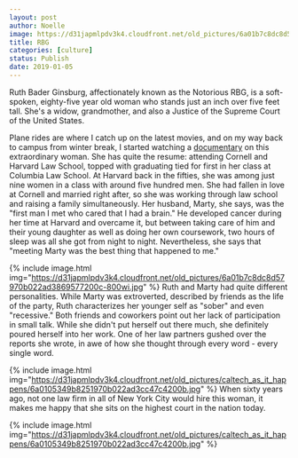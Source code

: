 ```yaml
---
layout: post
author: Noelle
image: https://d31japmlpdv3k4.cloudfront.net/old_pictures/6a01b7c8dc8d57970b022ad3acaf1b200d-500wi.jpg
title: RBG
categories: [culture]
status: Publish
date: 2019-01-05
---
```


Ruth Bader Ginsburg, affectionately known as the Notorious RBG, is a soft-spoken, eighty-five year old woman who stands just an inch over five feet tall. She's a widow, grandmother, and also a Justice of the Supreme Court of the United States.

Plane rides are where I catch up on the latest movies, and on my way back to campus from winter break, I started watching a <a href="https://www.amazon.com/gp/product/B07CT8KKRZ/ref=atv_feed_catalog">documentary</a> on this extraordinary woman. She has quite the resume: attending Cornell and Harvard Law School, topped with graduating tied for first in her class at Columbia Law School. At Harvard back in the fifties, she was among just nine women in a class with around five hundred men. She had fallen in love at Cornell and married right after, so she was working through law school and raising a family simultaneously. Her husband, Marty, she says, was the "first man I met who cared that I had a brain." He developed cancer during her time at Harvard and overcame it, but between taking care of him and their young daughter as well as doing her own coursework, two hours of sleep was all she got from night to night. Nevertheless, she says that "meeting Marty was the best thing that happened to me."


{% include image.html img="https://d31japmlpdv3k4.cloudfront.net/old_pictures/6a01b7c8dc8d57970b022ad3869577200c-800wi.jpg" %}
Ruth and Marty had quite different personalities. While Marty was extroverted, described by friends as the life of the party, Ruth characterizes her younger self as "sober" and even "recessive." Both friends and coworkers point out her lack of participation in small talk. While she didn't put herself out there much, she definitely poured herself into her work. One of her law partners gushed over the reports she wrote, in awe of how she thought through every word - every single word.


{% include image.html img="https://d31japmlpdv3k4.cloudfront.net/old_pictures/caltech_as_it_happens/6a0105349b8251970b022ad3cc47c4200b.jpg" %}
When sixty years ago, not one law firm in all of New York City would hire this woman, it makes me happy that she sits on the highest court in the nation today.


{% include image.html img="https://d31japmlpdv3k4.cloudfront.net/old_pictures/caltech_as_it_happens/6a0105349b8251970b022ad3cc47c4200b.jpg" %}
